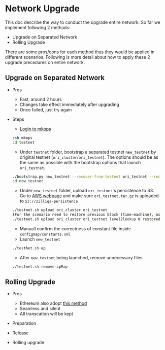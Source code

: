 # Network Upgrade

This doc describe the way to conduct the upgrade entire network. So far we implement following 2 methods:

- Upgrade on Separated Network
- Rolling Upgrade

There are some pros/cons for each method thus they would be applied in different scenarios. Following is more detail about how to apply these 2 upgrade precedures on entire network.

## Upgrade on Separated Network
- Pros
  - Fast, around 2 hours
  - Changes take effect immediately after upgrading
  - Once failed, just try again

- Steps
  - [Login to mkops](https://docs.google.com/document/d/1SMnflWGmGQGc3qJOOlGtq-85eBYuyQUg1fjkZlcSIKo/edit)
  ```bash
  ssh mkops
  cd testnet
  ```
  - Under `testnet` folder, bootstrap a separated testnet `new_testnet` by original testnet (`ori_cluster`/`ori_testnet`). The options should be as the same as possible with the bootstrap options that launch `ori_testnet`.
  ```bash
  ./bootstrap.py new_testnet --recover-from-testnet ori_testnet --recover-from-cluster ori_cluster -c commit -t tag...
  cd new_testnet
  ```
  - Under `new_testnet` folder, upload `ori_testnet`'s persistence to S3. Go to [AWS webpage](https://s3.console.aws.amazon.com/s3/buckets/zilliqa-persistence/?region=ap-southeast-1&tab=overview) and make sure `ori_testnet.tar.gz` is uploaded to `S3://zilliqa-persistence`
  ```bash
  ./testnet.sh upload ori_cluster ori_testnet
  (For the scenario need to restore previous block (time-machine), use following command alternatively:)
  ./testnet.sh upload ori_cluster ori_testnet level2lookup 0 restoredTxBlock
  ```
  - Manuall confirm the correctness of constant file inside `configmap/constants.xml`
  - Launch `new_testnet`
  ```bash
  ./testhet.sh up
  ```
  - After `new_testnet` being launched, remove unnecessary files
  ```bash
  ./testnet.sh remove-ipMap
  ```
## Rolling Upgrade
- Pros
  - Ethereum also adopt [this method](https://blog.ethereum.org/2019/02/22/ethereum-constantinople-st-petersburg-upgrade-announcement/)
  - Seamless and silent
  - All transcation will be kept

- Preparation

- Release

- Rolling upgrade
